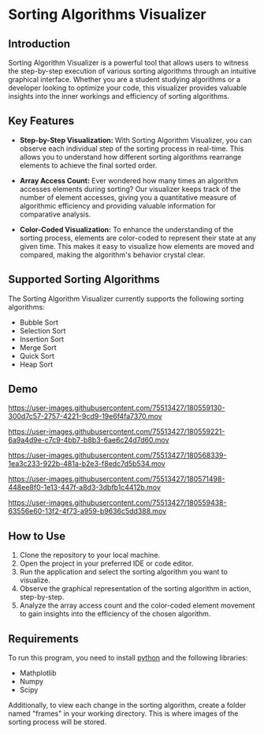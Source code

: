 # Sorting Algorithms Visualizer 

## Introduction
Sorting Algorithm Visualizer is a powerful tool that allows users to witness the step-by-step execution of various sorting algorithms through an intuitive graphical interface. Whether you are a student studying algorithms or a developer looking to optimize your code, this visualizer provides valuable insights into the inner workings and efficiency of sorting algorithms.

## Key Features

- **Step-by-Step Visualization:** With Sorting Algorithm Visualizer, you can observe each individual step of the sorting process in real-time. This allows you to understand how different sorting algorithms rearrange elements to achieve the final sorted order.

- **Array Access Count:** Ever wondered how many times an algorithm accesses elements during sorting? Our visualizer keeps track of the number of element accesses, giving you a quantitative measure of algorithmic efficiency and providing valuable information for comparative analysis.

- **Color-Coded Visualization:** To enhance the understanding of the sorting process, elements are color-coded to represent their state at any given time. This makes it easy to visualize how elements are moved and compared, making the algorithm's behavior crystal clear.

## Supported Sorting Algorithms

The Sorting Algorithm Visualizer currently supports the following sorting algorithms:

- Bubble Sort
- Selection Sort
- Insertion Sort
- Merge Sort
- Quick Sort
- Heap Sort

## Demo

https://user-images.githubusercontent.com/75513427/180559130-300d7c57-2757-4221-9cd9-19e6f4fa7370.mov


https://user-images.githubusercontent.com/75513427/180559221-6a9a4d9e-c7c9-4bb7-b8b3-6ae6c24d7d60.mov


https://user-images.githubusercontent.com/75513427/180568339-1ea3c233-922b-481a-b2e3-f8edc7d5b534.mov


https://user-images.githubusercontent.com/75513427/180571498-448ee8f0-1e13-447f-a8d3-3dbfb1c4412b.mov


https://user-images.githubusercontent.com/75513427/180559438-63556e60-13f2-4f73-a959-b9636c5dd388.mov

## How to Use

1. Clone the repository to your local machine.
2. Open the project in your preferred IDE or code editor.
3. Run the application and select the sorting algorithm you want to visualize.
4. Observe the graphical representation of the sorting algorithm in action, step-by-step.
5. Analyze the array access count and the color-coded element movement to gain insights into the efficiency of the chosen algorithm.

## Requirements
To run this program, you need to install [python](https://www.python.org/downloads/) and the following libraries:   
  * Mathplotlib 
  * Numpy
  * Scipy

Additionally, to view each change in the sorting algorithm, create a folder named "frames" in your working directory. This is where images of the sorting process will be stored.
